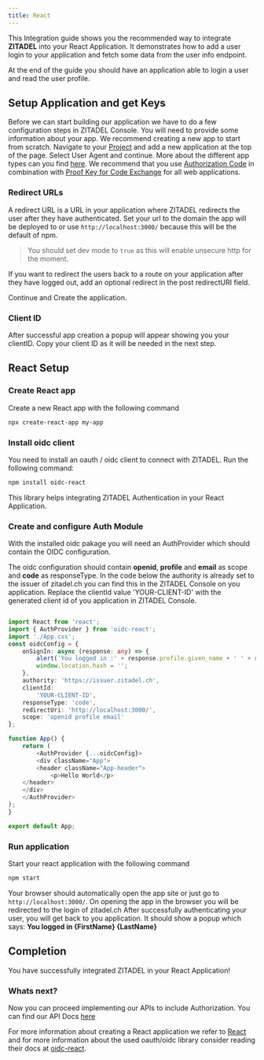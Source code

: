 ```yaml
---
title: React
---
```


This Integration guide shows you the recommended way to integrate **ZITADEL** into your React Application.
It demonstrates how to add a user login to your application and fetch some data from the user info endpoint.

At the end of the guide you should have an application able to login a user and read the user profile.

## Setup Application and get Keys

Before we can start building our application we have to do a few configuration steps in ZITADEL Console.
You will need to provide some information about your app. We recommend creating a new app to start from scratch. Navigate to your [Project](https://console.zitadel.ch/projects) and add a new application at the top of the page.
Select User Agent and continue. More about the different app types can you find [here](https://docs.zitadel.ch/docs/guides/usage/oauth-recommended-flows#different-client-profiles).
We recommend that you use [Authorization Code](../apis/openidoauth/grant-types#authorization-code) in combination with [Proof Key for Code Exchange](../apis/openidoauth/grant-types#proof-key-for-code-exchange) for all web applications.

### Redirect URLs

A redirect URL is a URL in your application where ZITADEL redirects the user after they have authenticated. Set your url to the domain the app will be deployed to or use `http://localhost:3000/` because this will be the default of npm.

> You should set dev mode to `true` as this will enable unsecure http for the moment.

If you want to redirect the users back to a route on your application after they have logged out, add an optional redirect in the post redirectURI field.

Continue and Create the application.

### Client ID

After successful app creation a popup will appear showing you your clientID.
Copy your client ID as it will be needed in the next step.

## React Setup

### Create React app

Create a new React app with the following command

```bash
npx create-react-app my-app
```

### Install oidc client

You need to install an oauth / oidc client to connect with ZITADEL. Run the following command:

```bash
npm install oidc-react
```

This library helps integrating ZITADEL Authentication in your React Application.

### Create and configure Auth Module

With the installed oidc pakage you will need an AuthProvider which should contain the OIDC configuration.

The oidc configuration should contain **openid**, **profile** and **email** as scope and **code** as responseType.
In the code below the authority is already set to the issuer of zitadel.ch you can find this in the ZITADEL Console on you application.
Replace the clientId value 'YOUR-CLIENT-ID' with the generated client id of you application in ZITADEL Console.


```ts

import React from 'react';
import { AuthProvider } from 'oidc-react';
import './App.css';
const oidcConfig = {
    onSignIn: async (response: any) => {
        alert('You logged in :' + response.profile.given_name + ' ' + response.profile.family_name);
        window.location.hash = '';
    },
    authority: 'https://issuer.zitadel.ch',
    clientId:
        'YOUR-CLIENT-ID',
    responseType: 'code',
    redirectUri: 'http://localhost:3000/',
    scope: 'openid profile email'
};

function App() {
    return (
        <AuthProvider {...oidcConfig}>
        <div className="App">
        <header className="App-header">
            <p>Hello World</p>
    </header>
    </div>
    </AuthProvider>
);
}

export default App;
```

### Run application

Start your react application with the following command

```bash
npm start
```

Your browser should automatically open the app site or just go to `http://localhost:3000/`.
On opening the app in the browser you will be redirected to the login of zitadel.ch
After successfully authenticating your user, you will get back to you application.
It should show a popup which says: **You logged in {FirstName} {LastName}**

## Completion

You have successfully integrated ZITADEL in your React Application!

### Whats next?

Now you can proceed implementing our APIs to include Authorization. You can find our API Docs [here](../apis/apis)

For more information about creating a React application we refer to [React](https://reactjs.org/docs/getting-started.html) and for more information about the used oauth/oidc library consider reading their docs at [oidc-react](https://www.npmjs.com/package/oidc-react).
